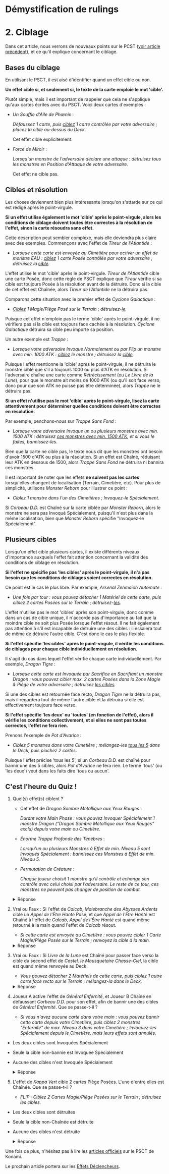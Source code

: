 # Démystification de rulings

# 2. Ciblage
Dans cet article, nous verrons de nouveaux points sur le PCST ([voir article précédent](1_PSCT.md)), et ce qu'il explique concernant le ciblage. 

## Bases du ciblage
En utilisant le PSCT, il est aisé d'identifier quand un effet cible ou non. 

**Un effet cible si, et seulement si, le texte de la carte emploie le mot 'cible'.**

Plutôt simple, mais il est important de rappeler que cela ne s'applique qu'aux cartes écrites avec du PSCT. Voici deux cartes d'exemples :
- *Un Souffle d'Aile de Phœnix* :

    *Défaussez 1 carte, puis <ins>ciblez</ins> 1 carte contrôlée par votre adversaire ; placez la cible au-dessus du Deck.*
    
    Cet effet cible explicitement.

- *Force de Miroir* :

    *Lorsqu'un monstre de l'adversaire déclare une attaque : détruisez tous les monstres en Position d'Attaque de votre adversaire.*

    Cet effet ne cible pas.

## Cibles et résolution
Les choses deviennent bien plus intéressante lorsqu'on s'attarde sur ce qui est rédigé après le point-virgule.

**Si un effet utilise également le mot 'cible' après le point-virgule, alors les conditions de ciblage doivent toutes être correctes à la résolution de l'effet, sinon la carte résoudra sans effet.**

Cette description peut sembler complexe, mais elle deviendra plus claire avec des exemples. Commençons avec l'effet de *Tireur de l'Atlantide* :
- *Lorsque cette carte est envoyée au Cimetière pour activer un effet de monstre EAU : <ins>ciblez</ins> 1 carte Posée contrôlée par votre adversaire ; détruisez la <ins>cible</ins>.*

L'effet utilise le mot 'cible' après le point-virgule. *Tireur de l'Atlantide* cible une carte Posée, donc cette règle de PSCT explique que *Tireur* vérifie si sa cible est toujours Posée à la résolution avant de la détruire. Donc si la cible de cet effet est Chaînée, alors *Tireur de l'Atlantide* ne la détruira pas. 

Comparons cette situation avec le premier effet de *Cyclone Galactique* :
- *<ins>Ciblez</ins> 1 Magie/Piège Posé sur le Terrain ; détruisez-<ins>le</ins>.*

Puisque cet effet n'emploie pas le terme 'cible' après le point-virgule, il ne vérifiera pas si la cible est toujours face cachée à la résolution. *Cyclone Galactique* détruira sa cible peu importe sa position.

Un autre exemple est *Trappe* :
- *Lorsque votre adversaire Invoque Normalement ou par Flip un monstre avec min. 1000 ATK : <ins>ciblez</ins> le monstre ; détruisez la <ins>cible</ins>.*

Puisque l'effet mentionne la 'cible' après le point-virgule, il ne détruira le monstre ciblé que s'il a toujours 1000 ou plus d'ATK en résolution. Si l'adversaire chaîne une carte comme 
*Rétrécissement* (ou *Le Livre de la Lune*), pour que le monstre ait moins de 1000 ATK (ou qu'il soit face verso, donc pour que son ATK ne puisse pas être déterminée), alors *Trappe* ne le détruira pas.

**Si un effet n'utilise pas le mot 'cible' après le point-virgule, lisez la carte attentivement pour déterminer quelles conditions doivent être correctes en résolution.**

Par exemple, penchons-nous sur *Trappe Sans Fond* :
- *Lorsque votre adversaire Invoque un ou plusieurs monstres avec min. 1500 ATK : détruisez <ins>ces monstres avec min. 1500 ATK</ins>, et si vous le faites, bannissez-les.*

Bien que la carte ne cible pas, le texte nous dit que les monstres ont besoin d'avoir 1500 d'ATK ou plus à la résolution. Si un effet est Chaîné, réduisant leur ATK en dessous de 1500, alors *Trappe Sans Fond* ne détruira ni bannira ces monstres.

Il est important de noter que les effets **ne suivent pas les cartes** lorsqu'elles changent de localisation (Terrain, Cimetière, etc). Pour plus de simplicité, utilisons *Monster Reborn* pour illustrer ce point :
- *Ciblez 1 monstre dans l'un des Cimetières ; Invoquez-le Spécialement.*

Si *Corbeau D.D.* est Chaîné sur la carte ciblée par *Monster Reborn*, alors le monstre ne sera pas Invoqué Spécialement, puisqu'il n'est plus dans la même localisation, bien que *Monster Reborn* spécifie "Invoquez-le Spécialement".

## Plusieurs cibles
Lorsqu'un effet cible plusieurs cartes, il existe différents niveaux d'importance auxquels l'effet fait attention concernant la validité des conditions de ciblage en résolution.

**Si l'effet ne spécifie pas 'les cibles' après le point-virgule, il n'a pas besoin que les conditions de ciblages soient correctes en résolution.**

Ce point est le cas le plus libre. Par exemple, *Arsenal Zenmaioh Automate* :
- *Une fois par tour : vous pouvez détacher 1 Matériel de cette carte, puis ciblez 2 cartes Posées sur le Terrain ; détruisez-<ins>les</ins>.*

L'effet n'utilise pas le mot 'cibles' après son point-virgule, donc comme dans un cas de cible unique, il n'accorde pas d'importance au fait que la moindre cible ne soit plus Posée lorsque l'effet résout. Il ne fait également pas attention à s'il est incapable de détruire une des cibles : il essaiera tout de même de détruire l'autre cible. C'est donc le cas le plus flexible.

**Si l'effet spécifie 'les cibles' après le point-virgule, il vérifie les conditions de ciblages pour chaque cible individuellement en résolution.**

Il s'agit du cas dans lequel l'effet vérifie chaque carte individuellement. Par exemple, *Dragon Tigre* :
- *Lorsque cette carte est Invoquée par Sacrifice en Sacrifiant un monstre Dragon : vous pouvez cibler max. 2 cartes Posées dans la Zone Magie & Piège de votre adversaire ; détruisez <ins>les cibles</ins>.*

Si une des cibles est retournée face recto, *Dragon Tigre* ne la détruira pas, mais il regardera tout de même l'autre cible et la détruira si elle est effectivement toujours face verso.

**Si l'effet spécifie 'les deux' ou 'toutes' (en fonction de l'effet), alors il vérifie les conditions collectivement, et si elles ne sont pas toutes correctes, l'effet ne fera rien.**

Prenons l'exemple de *Pot d'Avarice* :
- *Ciblez 5 monstres dans votre Cimetière ; mélangez-les <ins>tous les 5</ins> dans le Deck, puis piochez 2 cartes.*

Puisque l'effet précise 'tous les 5', si un *Corbeau D.D.* est chaîné pour bannir une des 5 cibles, alors *Pot d'Avarice* ne fera rien. Le terme 'tous' (ou 'les deux') veut dans les faits dire 'tous ou aucun'.

## C'est l'heure du Quiz !
1. Quel(s) effet(s) ciblent ?
   - Cet effet de *Dragon Sombre Métallique aux Yeux Rouges* :
       
        *Durant votre Main Phase : vous pouvez Invoquer Spécialement 1 monstre Dragon ("Dragon Sombre Métallique aux Yeux Rouges" exclu) depuis votre main ou Cimetière.*

   - *Énorme Trappe Profonde des Ténèbres* : 
     
      *Lorsqu'un ou plusieurs Monstres à Effet de min. Niveau 5 sont Invoqués Spécialement : bannissez ces Monstres à Effet de min. Niveau 5.*

   - *Permutation de Créature* :

      *Chaque joueur choisit 1 monstre qu'il contrôle et échange son contrôle avec celui choisi par l'adversaire. Le reste de ce tour, ces monstres ne peuvent pas changer de position de combat.*

   <details>
   <summary>Réponse</summary>
   <p>

   <strong>Aucun !</strong><br>

   <i>Aucune des cartes n'emploie le mot 'cible'. Il est cependant important de vérifier que Permutation de Créatures est bien écrit en PSCT, parce que malgré l'emploi du terme 'choisit', la carte est effectivement bien écrite en PSCT.</i>
   </p>
   </details>

2. Vrai ou Faux : Si l'effet de *Calcab, Malebranche des Abysses Ardents* cible un *Appel de l'Être Hanté* Posé, et que *Appel de l'Être Hanté* est Chaîné à l'effet de *Calcab*, *Appel de l'Être Hanté* est quand même retourné à la main quand l'effet de *Calcab* résout.

     - *Si cette carte est envoyée au Cimetière : vous pouvez cibler 1 Carte Magie/Piège Posée sur le Terrain ; renvoyez la cible à la main.*

     <details>
     <summary>Réponse</summary>
     <p>

     <strong>Faux.</strong><br>

     <i>Calcab cible une carte Posée et retourne 'la cible' à la main, donc la carte a toujours besoin d'être Posée en résolution pour que Calcab la renvoie.</i>
     </p>
     </details>

3. Vrai ou Faux : Si *Livre de la Lune* est Chaîné pour passer face verso la cible du second effet de *Castel, le Mousquetaire Chasse-Ciel*, la cible est quand même renvoyée au Deck.
    
    - *Vous pouvez détacher 2 Matériels de cette carte, puis ciblez 1 autre carte face recto sur le Terrain ; mélangez-la dans le Deck.*

     <details>
     <summary>Réponse</summary>
     <p>

     <strong>Vrai.</strong><br>

     <i>Castel 'la' renvoie dans le Deck, donc il n'a pas besoin que sa cible soit toujours face recto en résolution de son effet.</i>
     </p>
     </details>

4. Joueur A active l'effet de *Général Enfernité*, et Joueur B Chaîne en défaussant *Corbeau D.D.* pour son effet, afin de bannir une des cibles de *Général Enfernité*. Que se passe-t-il ?
    
    - *Si vous n'avez aucune carte dans votre main : vous pouvez bannir cette carte depuis votre Cimetière, puis ciblez 2 monstres "Enfernité" de max. Niveau 3 dans votre Cimetière ; Invoquez-les Spécialement depuis le Cimetière, mais leurs effets sont annulés.*

- Les deux cibles sont Invoquées Spécialement
- Seule la cible non-bannie est Invoquée Spécialement
- Aucune des cibles n'est Invoquée Spécialement

     <details>
     <summary>Réponse</summary>
     <p>

     <strong>Seule la cible non-bannie est Invoquée Spécialement.</strong><br>

     <i>La cible bannie n'est définitivement pas Invoquée Spécialement, car elle est déplacée de sa localisation d'origine. Mais puisque Général Enfernité 'les' invoque, il n'est pas strict, donc il Invoque Spécialement l'autre cible.</i>
     </p>
     </details>

5. L'effet de *Kappa Vert* cible 2 cartes Piège Posées. L'une d'entre elles est Chaînée. Que se passe-t-il ?

    - *FLIP : Ciblez 2 Cartes Magie/Piège Posées sur le Terrain ; détruisez les cibles.*

- Les deux cibles sont détruites
- Seule la cible non-Chaînée est détruite
- Aucune des cibles n'est détruite

     <details>
     <summary>Réponse</summary>
     <p>

     <strong>Seule la cible non-Chaînée est détruite.</strong><br>

     <i>Kappa Vert cible des cartes Posées et détruit 'les cibles', donc il vérifie chaque cible indépendamment pour s'assurer qu'elles sont toujours Posées en résolution.</i>
     </p>
     </details>

Une fois de plus, n'hésitez pas à lire les [articles officiels](https://yugiohblog.konami.com/articles/?tag=problem-solving-card-text) sur le PSCT de Konami. 

Le prochain article portera sur les [Effets Déclencheurs](3_Effets_Declencheurs.md).

